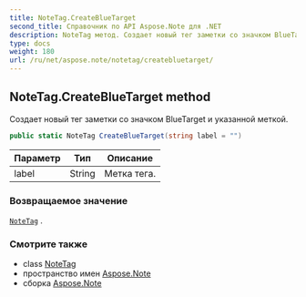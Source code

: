 ```yaml
---
title: NoteTag.CreateBlueTarget
second_title: Справочник по API Aspose.Note для .NET
description: NoteTag метод. Создает новый тег заметки со значком BlueTarget и указанной меткой.
type: docs
weight: 180
url: /ru/net/aspose.note/notetag/createbluetarget/
---
```

## NoteTag.CreateBlueTarget method

Создает новый тег заметки со значком BlueTarget и указанной меткой.

```csharp
public static NoteTag CreateBlueTarget(string label = "")
```

| Параметр | Тип | Описание |
| --- | --- | --- |
| label | String | Метка тега. |

### Возвращаемое значение

[`NoteTag`](../) .

### Смотрите также

* class [NoteTag](../)
* пространство имен [Aspose.Note](../../notetag/)
* сборка [Aspose.Note](../../../)



